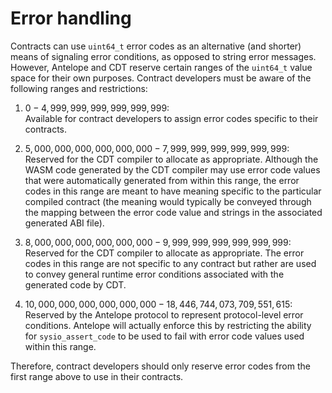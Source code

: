# Error handling

Contracts can use `uint64_t` error codes as an alternative (and shorter) means of signaling error conditions, as opposed to string error messages. However, Antelope and CDT reserve certain ranges of the `uint64_t` value space for their own purposes. Contract developers must be aware of the following ranges and restrictions:

1. $0 - 4,999,999,999,999,999,999$:  
Available for contract developers to assign error codes specific to their contracts.

1. $5,000,000,000,000,000,000 - 7,999,999,999,999,999,999$:  
Reserved for the CDT compiler to allocate as appropriate. Although the WASM code generated by the CDT compiler may use error code values that were automatically generated from within this range, the error codes in this range are meant to have meaning specific to the particular compiled contract (the meaning would typically be conveyed through the mapping between the error code value and strings in the associated generated ABI file).

1. $8,000,000,000,000,000,000 - 9,999,999,999,999,999,999$:  
Reserved for the CDT compiler to allocate as appropriate. The error codes in this range are not specific to any contract but rather are used to convey general runtime error conditions associated with the generated code by CDT.

1. $10,000,000,000,000,000,000 - 18,446,744,073,709,551,615$:  
Reserved by the Antelope protocol to represent protocol-level error conditions. Antelope will actually enforce this by restricting the ability for `sysio_assert_code` to be used to fail with error code values used within this range.

Therefore, contract developers should only reserve error codes from the first range above to use in their contracts.
